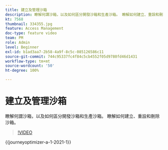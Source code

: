 ```yaml
---
title: 建立及管理沙箱
description: 瞭解何謂沙箱，以及如何區分開發沙箱和生產沙箱。 瞭解如何建立、重設和刪除沙箱。
kt: 7568
thumbnail: 334355.jpg
feature: Access Management
doc-type: feature video
team: PM
role: Admin
level: Beginner
exl-id: b1ad3aa7-2b58-4a9f-8c5c-085126586c11
source-git-commit: 744c95337fc4f84c5cb4552f05d9780fd46d1431
workflow-type: tm+mt
source-wordcount: '50'
ht-degree: 100%

---
```


# 建立及管理沙箱

瞭解何謂沙箱，以及如何區分開發沙箱和生產沙箱。 瞭解如何建立、重設和刪除沙箱。

>[!VIDEO](https://video.tv.adobe.com/v/334355?quality=12&learn=on)

{{journeyoptimizer-a-1-2021-1}}
